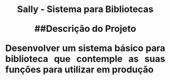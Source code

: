 <h1 align="center"> Sally - Sistema para Bibliotecas </p>
##Descrição do Projeto
<p align="justify"> Desenvolver um sistema básico para biblioteca que contemple as suas funções para utilizar em produção </p>
